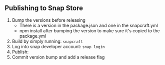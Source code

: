 Publishing to Snap Store
-----------------------

1. Bump the versions before releasing
    * There is a version in the package.json and one in the snapcraft.yml
    * npm install after bumping the version to make sure it's copied to the package.yml
2. Build by simply running: `snapcraft`
3. Log into snap developer account: `snap login`
4. Publish:
5. Commit version bump and add a release flag